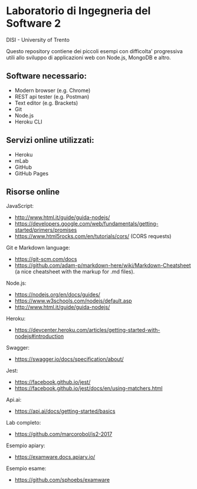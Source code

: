 # Laboratorio di Ingegneria del Software 2
DISI - University of Trento

Questo repository contiene dei piccoli esempi con difficolta' progressiva utili allo sviluppo di applicazioni web con Node.js, MongoDB e altro.

## Software necessario:
- Modern browser (e.g. Chrome)
- REST api tester (e.g. Postman)
- Text editor (e.g. Brackets)
- Git
- Node.js
- Heroku CLI

## Servizi online utilizzati:
- Heroku
- mLab
- GitHub
- GitHub Pages

## Risorse online

JavaScript:
- http://www.html.it/guide/guida-nodejs/
- https://developers.google.com/web/fundamentals/getting-started/primers/promises
- https://www.html5rocks.com/en/tutorials/cors/ (CORS requests)

Git e Markdown language:
- https://git-scm.com/docs
- https://github.com/adam-p/markdown-here/wiki/Markdown-Cheatsheet (a nice cheatsheet with the markup for .md files).

Node.js:
- https://nodejs.org/en/docs/guides/
- https://www.w3schools.com/nodejs/default.asp
- http://www.html.it/guide/guida-nodejs/

Heroku:
- https://devcenter.heroku.com/articles/getting-started-with-nodejs#introduction

Swagger:
- https://swagger.io/docs/specification/about/

Jest:
- https://facebook.github.io/jest/
- https://facebook.github.io/jest/docs/en/using-matchers.html

Api.ai:
- https://api.ai/docs/getting-started/basics

Lab completo:
- https://github.com/marcorobol/is2-2017

Esempio apiary:
- https://examware.docs.apiary.io/

Esempio esame:
- https://github.com/sphoebs/examware

